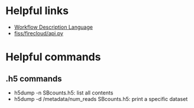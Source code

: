 Helpful links
=============
* [Workflow Description Language](https://github.com/openwdl/wdl/blob/legacy/versions/1.0/SPEC.md)
* [fiss/firecloud/api.py](https://github.com/broadinstitute/fiss/blob/master/firecloud/api.py)

Helpful commands
================
.h5 commands
------------
* h5dump -n SBcounts.h5: list all contents
* h5dump -d /metadata/num_reads SBcounts.h5: print a specific dataset
